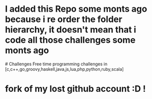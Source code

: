 <h1>I added this Repo some monts ago because i re order the folder hierarchy, it doesn't mean that i code all those challenges some monts ago </h1>
# Challenges
Free time programming challenges in [c,c++,go,groovy,haskell,java,js,lua,php,python,ruby,scala]

# fork of my lost github  account :D !
